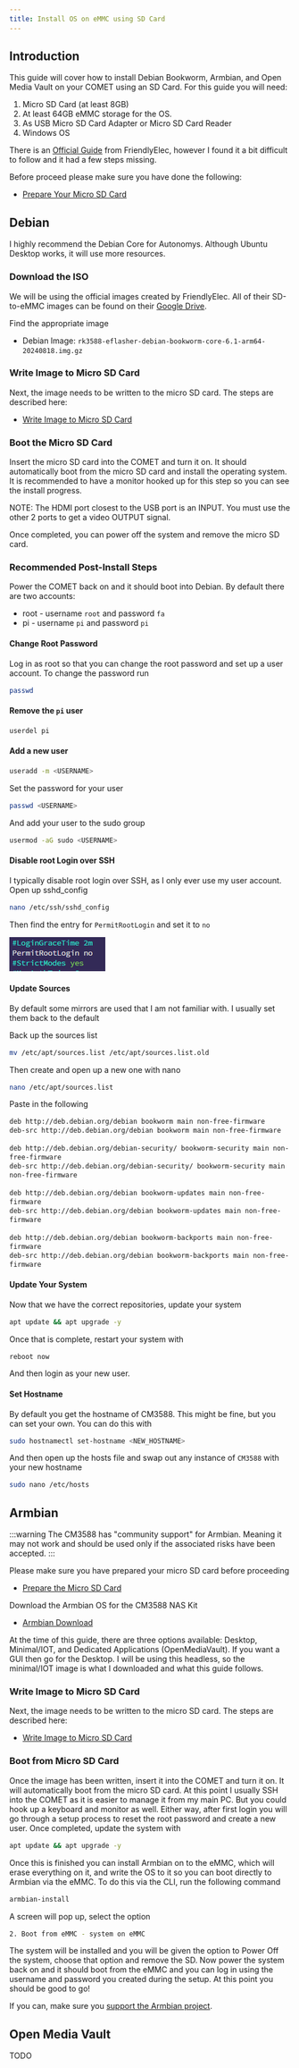 ```yaml
---
title: Install OS on eMMC using SD Card
---
```


## Introduction
This guide will cover how to install Debian Bookworm, Armbian, and Open Media Vault on your COMET using an SD Card. For this guide you will need:
1. Micro SD Card (at least 8GB) 
1. At least 64GB eMMC storage for the OS.
1. As USB Micro SD Card Adapter or Micro SD Card Reader
1. Windows OS

There is an [Official Guide](https://wiki.friendlyelec.com/wiki/index.php/CM3588#Option_1:_Install_OS_via_TF_Card) from FriendlyElec, however I found it a bit difficult to follow and it had a few steps missing.

Before proceed please make sure you have done the following:
* [Prepare Your Micro SD Card](https://hakehardware.github.io/docs/guides/comet/prepare-micro-sd-card)

## Debian
I highly recommend the Debian Core for Autonomys. Although Ubuntu Desktop works, it will use more resources. 

### Download the ISO
We will be using the official images created by FriendlyElec. All of their SD-to-eMMC images can be found on their [Google Drive](https://drive.google.com/drive/folders/1k5M_5s10M_HOoFb-_uZ80_7d6quG7hli). 

Find the appropriate image
* Debian Image: `rk3588-eflasher-debian-bookworm-core-6.1-arm64-20240818.img.gz`

### Write Image to Micro SD Card
Next, the image needs to be written to the micro SD card. The steps are described here:
* [Write Image to Micro SD Card](https://hakehardware.github.io/docs/guides/comet/write-image-to-sd-card)

### Boot the Micro SD Card
Insert the micro SD card into the COMET and turn it on. It should automatically boot from the micro SD card and install the operating system. It is recommended to have a monitor hooked up for this step so you can see the install progress. 

NOTE: The HDMI port closest to the USB port is an INPUT. You must use the other 2 ports to get a video OUTPUT signal. 

Once completed, you can power off the system and remove the micro SD card.

### Recommended Post-Install Steps
Power the COMET back on and it should boot into Debian. By default there are two accounts:
* root - username `root` and password `fa`
* pi - username `pi` and password `pi`

#### Change Root Password
Log in as root so that you can change the root password and set up a user account. To change the password run
```bash
passwd
```

#### Remove the `pi` user
```bash
userdel pi
```

#### Add a new user
```bash
useradd -m <USERNAME>
```

Set the password for your user
```bash
passwd <USERNAME>
```

And add your user to the sudo group
```bash
usermod -aG sudo <USERNAME>
```

#### Disable root Login over SSH
I typically disable root login over SSH, as I only ever use my user account. Open up sshd_config
```bash
nano /etc/ssh/sshd_config
```

Then find the entry for `PermitRootLogin` and set it to `no`

![root-login-no](/img/install-os-on-comet/root-login-no.png)

#### Update Sources
By default some mirrors are used that I am not familiar with. I usually set them back to the default 

Back up the sources list
```bash
mv /etc/apt/sources.list /etc/apt/sources.list.old
```

Then create and open up a new one with nano
```bash
nano /etc/apt/sources.list
```

Paste in the following
```
deb http://deb.debian.org/debian bookworm main non-free-firmware
deb-src http://deb.debian.org/debian bookworm main non-free-firmware

deb http://deb.debian.org/debian-security/ bookworm-security main non-free-firmware
deb-src http://deb.debian.org/debian-security/ bookworm-security main non-free-firmware

deb http://deb.debian.org/debian bookworm-updates main non-free-firmware
deb-src http://deb.debian.org/debian bookworm-updates main non-free-firmware

deb http://deb.debian.org/debian bookworm-backports main non-free-firmware
deb-src http://deb.debian.org/debian bookworm-backports main non-free-firmware
```

#### Update Your System
Now that we have the correct repositories, update your system
```bash
apt update && apt upgrade -y
```

Once that is complete, restart your system with
```bash
reboot now
```

And then login as your new user.

#### Set Hostname
By default you get the hostname of CM3588. This might be fine, but you can set your own. You can do this with
```bash
sudo hostnamectl set-hostname <NEW_HOSTNAME>
```

And then open up the hosts file and swap out any instance of `CM3588` with your new hostname
```bash
sudo nano /etc/hosts
```

## Armbian
:::warning
The CM3588 has "community support" for Armbian. Meaning it may not work and should be used only if the associated risks have been accepted.
:::

Please make sure you have prepared your micro SD card before proceeding
* [Prepare the Micro SD Card](#prepare-the-micro-sd-card)

Download the Armbian OS for the CM3588 NAS Kit
* [Armbian Download](https://www.armbian.com/nanopc-cm3588-nas/)

At the time of this guide, there are three options available: Desktop, Minimal/IOT, and Dedicated Applications (OpenMediaVault). If you want a GUI then go for the Desktop. I will be using this headless, so the minimal/IOT image is what I downloaded and what this guide follows.

### Write Image to Micro SD Card
Next, the image needs to be written to the micro SD card. The steps are described here:
* [Write Image to Micro SD Card](https://hakehardware.github.io/docs/guides/comet/write-image-to-sd-card)

### Boot from Micro SD Card
Once the image has been written, insert it into the COMET and turn it on. It will automatically boot from the micro SD card. At this point I usually SSH into the COMET as it is easier to manage it from my main PC. But you could hook up a keyboard and monitor as well. Either way, after first login you will go through a setup process to reset the root password and create a new user. Once completed, update the system with
```bash
apt update && apt upgrade -y
```

Once this is finished you can install Armbian on to the eMMC, which will erase everything on it, and write the OS to it so you can boot directly to Armbian via the eMMC. To do this via the CLI, run the following command
```bash
armbian-install
```

A screen will pop up, select the option
```bash
2. Boot from eMMC - system on eMMC
```

The system will be installed and you will be given the option to Power Off the system, choose that option and remove the SD. Now power the system back on and it should boot from the eMMC and you can log in using the username and password you created during the setup. At this point you should be good to go!

If you can, make sure you [support the Armbian project](https://www.armbian.com/newsflash/armbian-needs-your-help/).


## Open Media Vault

TODO